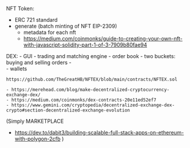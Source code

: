 NFT Token: 
 - ERC 721 standard
 - generate (batch minting of NFT EIP-2309)
    - metadata for each nft
    - https://medium.com/coinmonks/guide-to-creating-your-own-nft-with-javascript-solidity-part-1-of-3-7909b80fae94




DEX: 
    - GUI
    - trading and matching engine
        - order book
            - two buckets: buying and selling orders 
        -  
    - wallets 

    https://github.com/TheGreatHB/NFTEX/blob/main/contracts/NFTEX.sol

    - https://merehead.com/blog/make-decentralized-cryptocurrency-exchange-dex/
    - https://medium.com/coinmonks/dex-contracts-20e11ed52ef7
    - https://www.gemini.com/cryptopedia/decentralized-exchange-dex-crypto#section-decentralized-exchange-evolution


(Simply MARKETPLACE 
 - https://dev.to/dabit3/building-scalable-full-stack-apps-on-ethereum-with-polygon-2cfb
 )